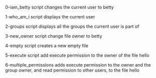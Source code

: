 0-iam_betty script changes the current user to betty

1-who_am_i script displays the current user       

2-groups script displays all the groups the current user is part of

3-new_owner script change file owner to betty

4-empty script creates a new empty file

5-execute script add execute permission to the owner of the file hello

6-multiple_permissions adds execute permission to the owner and the group owner, and read permission to other users, to the file hello
